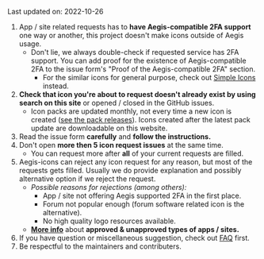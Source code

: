 <p id="issue_guideline-update">
  Last updated on: 2022-10-26
</p>

1. App / site related requests has to **have Aegis-compatible 2FA support** one way or another, this project doesn't make icons outside of Aegis usage.
   - Don't lie, we always double-check if requested service has 2FA support. You can add proof for the existence of Aegis-compatible 2FA to the issue form's "Proof of the Aegis-compatible 2FA" section.
     - For the similar icons for general purpose, check out [Simple Icons](https://simpleicons.org/) instead.
2. **Check that icon you're about to request doesn't already exist by using search on this site** or opened / closed in the GitHub issues.
   - Icon packs are updated monthly, not every time a new icon is created ([see the pack releases](https://github.com/aegis-icons/aegis-icons/releases)). Icons created after the latest pack update are downloadable on this website.
3. Read the issue form **carefully** and **follow the instructions.**
4. Don't open **more then 5 icon request issues** at the same time.
   - You can request more after **all** of your current requests are filled.
5. Aegis-icons can reject any icon request for any reason, but most of the requests gets filled. Usually we do provide explanation and possibly alternative option if we reject the request.
   - *Possible reasons for rejections (among others):*
     - App / site not offering Aegis supported 2FA in the first place.
     - Forum not popular enough (forum software related icon is the alternative).
     - No high quality logo resources available.
   - **[More info](https://github.com/aegis-icons/aegis-icons/blob/master/CONTRIBUTING.md#icon-acceptability-criteria)** about **approved & unapproved types of apps / sites.**
6. If you have question or miscellaneous suggestion, check out [FAQ](https://github.com/aegis-icons/aegis-icons/blob/master/FAQ.md) first.
7. Be respectful to the maintainers and contributers.
